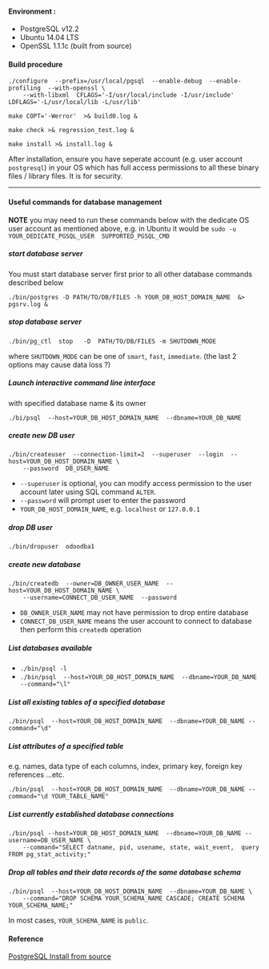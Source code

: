 #### Environment :
* PostgreSQL v12.2
* Ubuntu 14.04 LTS
* OpenSSL 1.1.1c (built from source)


#### Build procedure
```
./configure  --prefix=/usr/local/pgsql  --enable-debug  --enable-profiling  --with-openssl \
    --with-libxml  CFLAGS='-I/usr/local/include -I/usr/include'  LDFLAGS='-L/usr/local/lib -L/usr/lib'
```

```
make COPT='-Werror'  >& build0.log &
```

```
make check >& regression_test.log &
```

```
make install >& install.log &
```

After installation, ensure you have seperate account (e.g. user account `postgresql`) in your OS which has full access permissions to all these binary files / library files. It is for security.


--------------------------------------------------------------------

#### Useful commands for database management

**NOTE** you may need to run these commands below with the dedicate OS user account as mentioned above, e.g. in Ubuntu it would be `sudo -u YOUR_DEDICATE_PGSQL_USER  SUPPORTED_PGSQL_CMD`



##### start database server

You must start database server first prior to all other database commands described below
```
./bin/postgres -D PATH/TO/DB/FILES -h YOUR_DB_HOST_DOMAIN_NAME  &> pgsrv.log &
```

##### stop database server
```
./bin/pg_ctl  stop   -D  PATH/TO/DB/FILES -m SHUTDOWN_MODE
```
where `SHUTDOWN_MODE` can be one of `smart`, `fast`, `immediate`. (the last 2 options may cause data loss ?)



##### Launch interactive command line interface 

with specified database name & its owner
```
./bi/psql  --host=YOUR_DB_HOST_DOMAIN_NAME  --dbname=YOUR_DB_NAME
```

##### create new DB user
```
./bin/createuser  --connection-limit=2  --superuser  --login  --host=YOUR_DB_HOST_DOMAIN_NAME \
    --password  DB_USER_NAME
```
* `--superuser` is optional, you can modify access permission to the user account later using SQL command `ALTER`.
* `--password` will prompt user to enter the password
* `YOUR_DB_HOST_DOMAIN_NAME`, e.g. `localhost` or `127.0.0.1`

##### drop DB user
```
./bin/dropuser  odoodba1
```

##### create new database
```
./bin/createdb  --owner=DB_OWNER_USER_NAME  --host=YOUR_DB_HOST_DOMAIN_NAME \
    --username=CONNECT_DB_USER_NAME  --password
```

* `DB_OWNER_USER_NAME` may not have permission to drop entire database
* `CONNECT_DB_USER_NAME` means the user account to connect to database then perform this `createdb` operation


##### List databases available

* `./bin/psql -l`
* `./bin/psql  --host=YOUR_DB_HOST_DOMAIN_NAME  --dbname=YOUR_DB_NAME --command="\l" `


##### List all existing tables  of a specified database
```
./bin/psql  --host=YOUR_DB_HOST_DOMAIN_NAME  --dbname=YOUR_DB_NAME --command="\d"
```


##### List attributes of a specified table

e.g. names, data type of each columns, index, primary key, foreign key references ...etc.
```
./bin/psql  --host=YOUR_DB_HOST_DOMAIN_NAME  --dbname=YOUR_DB_NAME --command="\d YOUR_TABLE_NAME"
```

##### List currently established database connections
```
./bin/psql --host=YOUR_DB_HOST_DOMAIN_NAME  --dbname=YOUR_DB_NAME --username=DB_USER_NAME \
    --command="SELECT datname, pid, usename, state, wait_event,  query FROM pg_stat_activity;"
```

##### Drop all tables and their data records of the same database schema
```
./bin/psql  --host=YOUR_DB_HOST_DOMAIN_NAME  --dbname=YOUR_DB_NAME \
    --command="DROP SCHEMA YOUR_SCHEMA_NAME CASCADE; CREATE SCHEMA YOUR_SCHEMA_NAME;"
```

In most cases, `YOUR_SCHEMA_NAME` is `public`.



#### Reference
[PostgreSQL Install from source](https://wiki.postgresql.org/wiki/Compile_and_Install_from_source_code#Ubuntu_requirements)
